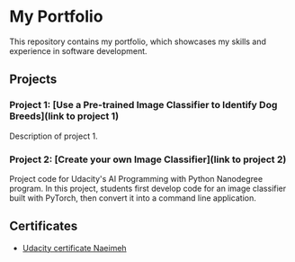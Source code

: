 # My Portfolio

This repository contains my portfolio, which showcases my skills and experience in software development.

## Projects

### Project 1: [Use a Pre-trained Image Classifier to Identify Dog Breeds](link to project 1)

Description of project 1.

### Project 2: [Create your own Image Classifier](link to project 2)

Project code for Udacity's AI Programming with Python Nanodegree program. In this project, students first develop code for an image classifier built with PyTorch, then convert it into a command line application.

## Certificates

- [Udacity certificate Naeimeh](download.pdf)
